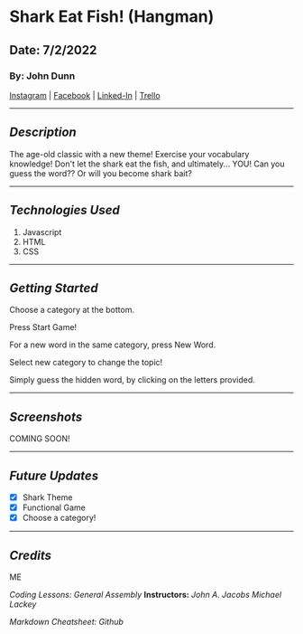 # Shark Eat Fish! (Hangman)

## Date: 7/2/2022

### By: John Dunn

[Instagram](https://www.instagram.com/the_alch3mys7/) |
[Facebook](https://www.facebook.com/chimp.slap/) |
[Linked-In](https://www.linkedin.com/in/john-michael-dunn-522b84243/) |
[Trello](https://trello.com/b/1ISeV99H/project-1)

---

## **_Description_**

The age-old classic with a new theme! Exercise your vocabulary knowledge!
Don't let the shark eat the fish, and ultimately... YOU!
Can you guess the word?? Or will you become shark bait?

---

## **_Technologies Used_**

1. Javascript
2. HTML
3. CSS

---

## **_Getting Started_**

Choose a category at the bottom.

Press Start Game!

For a new word in the same category, press New Word.

Select new category to change the topic!

Simply guess the hidden word, by clicking on the letters provided.

---

## **_Screenshots_**

COMING SOON!

---

## **_Future Updates_**

- [x] Shark Theme
- [x] Functional Game
- [x] Choose a category!

---

## **_Credits_**

ME

_Coding Lessons:_ _General Assembly_ **Instructors:** _John A. Jacobs_ _Michael Lackey_

_Markdown Cheatsheet:_ _Github_
